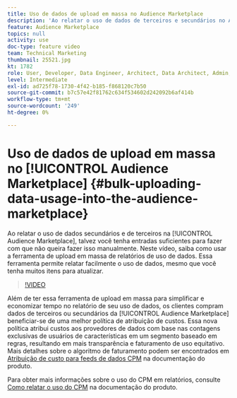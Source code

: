 ```yaml
---
title: Uso de dados de upload em massa no Audience Marketplace
description: 'Ao relatar o uso de dados de terceiros e secundários no Audience Marketplace, talvez você tenha entradas suficientes para fazer com que não queira fazer isso manualmente. Neste vídeo, você aprenderá a usar a ferramenta de upload em massa de relatórios de uso de dados, para que possa relatar facilmente o uso de dados, mesmo que tenha muitos itens para atualizar. '
feature: Audience Marketplace
topics: null
activity: use
doc-type: feature video
team: Technical Marketing
thumbnail: 25521.jpg
kt: 1782
role: User, Developer, Data Engineer, Architect, Data Architect, Admin, Leader
level: Intermediate
exl-id: ad725f78-1730-4f42-b185-f868120c7b50
source-git-commit: b7c57e42f81762c634f534602d242092b6af414b
workflow-type: tm+mt
source-wordcount: '249'
ht-degree: 0%

---
```


# Uso de dados de upload em massa no [!UICONTROL Audience Marketplace] {#bulk-uploading-data-usage-into-the-audience-marketplace}

Ao relatar o uso de dados secundários e de terceiros na [!UICONTROL Audience Marketplace], talvez você tenha entradas suficientes para fazer com que não queira fazer isso manualmente. Neste vídeo, saiba como usar a ferramenta de upload em massa de relatórios de uso de dados. Essa ferramenta permite relatar facilmente o uso de dados, mesmo que você tenha muitos itens para atualizar.

>[!VIDEO](https://video.tv.adobe.com/v/25521/?quality=12)

Além de ter essa ferramenta de upload em massa para simplificar e economizar tempo no relatório de seu uso de dados, os clientes compram dados de terceiros ou secundários da [!UICONTROL Audience Marketplace] beneficiar-se de uma melhor política de atribuição de custos. Essa nova política atribui custos aos provedores de dados com base nas contagens exclusivas de usuários de características em um segmento baseado em regras, resultando em mais transparência e faturamento de uso equitativo.
Mais detalhes sobre o algoritmo de faturamento podem ser encontrados em [Atribuição de custo para feeds de dados CPM](https://experiencecloud.adobe.com/resources/help/en_US/aam/marketplace_cpm_billing.html) na documentação do produto.

Para obter mais informações sobre o uso do CPM em relatórios, consulte [Como relatar o uso do CPM](https://experiencecloud.adobe.com/resources/help/en_US/aam/t_marketplace_report_cpm_usage.html) na documentação do produto.
